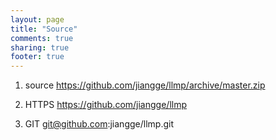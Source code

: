 ```yaml
---
layout: page
title: "Source"
comments: true
sharing: true
footer: true
---
```


1. source
https://github.com/jiangge/llmp/archive/master.zip

2. HTTPS
https://github.com/jiangge/llmp

3. GIT
git@github.com:jiangge/llmp.git


